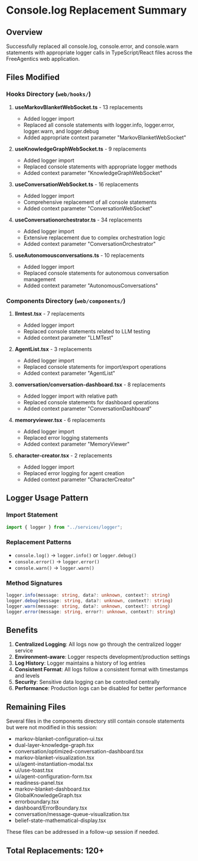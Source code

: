 # Console.log Replacement Summary

## Overview

Successfully replaced all console.log, console.error, and console.warn statements with appropriate logger calls in TypeScript/React files across the FreeAgentics web application.

## Files Modified

### Hooks Directory (`web/hooks/`)

1. **useMarkovBlanketWebSocket.ts** - 13 replacements
   - Added logger import
   - Replaced all console statements with logger.info, logger.error, logger.warn, and logger.debug
   - Added appropriate context parameter "MarkovBlanketWebSocket"

2. **useKnowledgeGraphWebSocket.ts** - 9 replacements
   - Added logger import
   - Replaced console statements with appropriate logger methods
   - Added context parameter "KnowledgeGraphWebSocket"

3. **useConversationWebSocket.ts** - 16 replacements
   - Added logger import
   - Comprehensive replacement of all console statements
   - Added context parameter "ConversationWebSocket"

4. **useConversationorchestrator.ts** - 34 replacements
   - Added logger import
   - Extensive replacement due to complex orchestration logic
   - Added context parameter "ConversationOrchestrator"

5. **useAutonomousconversations.ts** - 10 replacements
   - Added logger import
   - Replaced console statements for autonomous conversation management
   - Added context parameter "AutonomousConversations"

### Components Directory (`web/components/`)

1. **llmtest.tsx** - 7 replacements
   - Added logger import
   - Replaced console statements related to LLM testing
   - Added context parameter "LLMTest"

2. **AgentList.tsx** - 3 replacements
   - Added logger import
   - Replaced console statements for import/export operations
   - Added context parameter "AgentList"

3. **conversation/conversation-dashboard.tsx** - 8 replacements
   - Added logger import with relative path
   - Replaced console statements for dashboard operations
   - Added context parameter "ConversationDashboard"

4. **memoryviewer.tsx** - 6 replacements
   - Added logger import
   - Replaced error logging statements
   - Added context parameter "MemoryViewer"

5. **character-creator.tsx** - 2 replacements
   - Added logger import
   - Replaced error logging for agent creation
   - Added context parameter "CharacterCreator"

## Logger Usage Pattern

### Import Statement

```typescript
import { logger } from "../services/logger";
```

### Replacement Patterns

- `console.log()` → `logger.info()` or `logger.debug()`
- `console.error()` → `logger.error()`
- `console.warn()` → `logger.warn()`

### Method Signatures

```typescript
logger.info(message: string, data?: unknown, context?: string)
logger.debug(message: string, data?: unknown, context?: string)
logger.warn(message: string, data?: unknown, context?: string)
logger.error(message: string, error?: unknown, context?: string)
```

## Benefits

1. **Centralized Logging**: All logs now go through the centralized logger service
2. **Environment-aware**: Logger respects development/production settings
3. **Log History**: Logger maintains a history of log entries
4. **Consistent Format**: All logs follow a consistent format with timestamps and levels
5. **Security**: Sensitive data logging can be controlled centrally
6. **Performance**: Production logs can be disabled for better performance

## Remaining Files

Several files in the components directory still contain console statements but were not modified in this session:

- markov-blanket-configuration-ui.tsx
- dual-layer-knowledge-graph.tsx
- conversation/optimized-conversation-dashboard.tsx
- markov-blanket-visualization.tsx
- ui/agent-instantiation-modal.tsx
- ui/use-toast.tsx
- ui/agent-configuration-form.tsx
- readiness-panel.tsx
- markov-blanket-dashboard.tsx
- GlobalKnowledgeGraph.tsx
- errorboundary.tsx
- dashboard/ErrorBoundary.tsx
- conversation/message-queue-visualization.tsx
- belief-state-mathematical-display.tsx

These files can be addressed in a follow-up session if needed.

## Total Replacements: 120+
